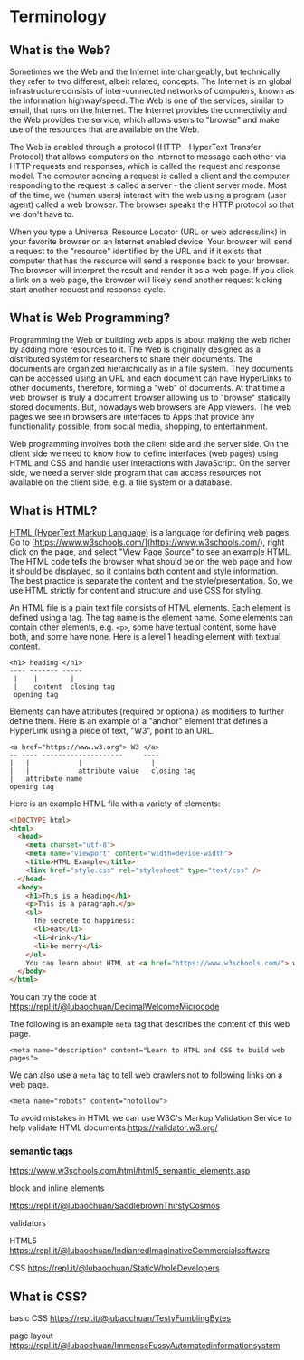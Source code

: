 # Terminology
## What is the Web?

Sometimes we the Web and the Internet interchangeably, but technically
they refer to two different, albeit related, concepts. The Internet is
an global infrastructure consists of inter-connected networks of computers,
known as the information highway/speed. The Web is one of the services,
similar to email, that runs on the Internet. The Internet provides the
connectivity and the Web provides the service, which allows users to "browse"
and make use of the resources that are available on the Web.

The Web is enabled through a protocol (HTTP - HyperText Transfer Protocol)
that allows computers on the
Internet to message each other via HTTP requests and responses, which is called
the request and response model. The computer sending a request is called a
client and the computer responding to the request is called a server - the client
server mode.  Most of the time, we (human users) interact
with the web using a program (user agent) called a web browser. The browser
speaks the HTTP protocol so that we don't have to.

When you type a Universal Resource Locator (URL or web address/link) in your favorite browser on an Internet enabled device. Your browser will send a request to the
"resource" identified by the URL and if it exists that computer that has the
resource will send a response back to your browser. The browser will interpret
the result and render it as a web page. If you click a link on a web page, the
browser will likely send another request kicking start another request and
response cycle.

## What is Web Programming?
Programming the Web or building web apps is about making the web richer by
adding more resources to it. The Web is originally designed as a distributed
system for researchers to share their documents. The documents are organized
hierarchically as in a file system. They documents can be accessed using an URL
and each document can have HyperLinks to other documents, therefore, forming a
"web" of documents. At that time a web browser is truly a document browser
allowing us to "browse" statically stored documents. But, nowadays web browsers
are App viewers. The web pages we see in browsers are interfaces to Apps that
provide any functionality possible, from social media, shopping, to entertainment.

Web programming involves both the client side and the server side. On the client
side we need to know how to define interfaces (web pages) using
HTML and CSS and handle user interactions with JavaScript. On the server side,
we need a server side program that can access resources not available on the
client side, e.g. a file system or a database.

## What is HTML?

[HTML (HyperText Markup Language)](https://www.w3schools.com/html/html_intro.asp)
is a language for defining web pages. Go to
[https://www.w3schools.com/](https://www.w3schools.com/), right click on the
page, and select "View Page Source" to see an example HTML. The HTML code tells
the browser what should be on the web page and how it should be displayed, so
it contains both content and style information. The best practice is separate
the content and the style/presentation. So, we use HTML strictly for content
and structure and use [CSS](https://www.w3schools.com/css/css_intro.asp)
for styling.

An HTML file is a plain text file consists of HTML elements. Each element is
defined using a tag. The tag name is the element name. Some elements can contain
other elements, e.g. `<p>`, some have textual content, some have both, and some
have none. Here is a level 1 heading element with textual content.

```
<h1> heading </h1>
---- ------- -----
 |    |        |
 |    content  closing tag
 opening tag

```

Elements can have attributes (required or optional) as modifiers to further define them.
Here is an example of a "anchor" element that defines a HyperLink using
a piece of text, "W3", point to an URL.

```
<a href="https://www.w3.org"> W3 </a>
-- ---- --------------------     ----
|   |            |                 |
|   |            attribute value   closing tag
|   attribute name
opening tag
```

Here is an example HTML file with a variety of elements:
```html
<!DOCTYPE html>
<html>
  <head>
    <meta charset="utf-8">
    <meta name="viewport" content="width=device-width">
    <title>HTML Example</title>
    <link href="style.css" rel="stylesheet" type="text/css" />
  </head>
  <body>
    <h1>This is a heading</h1>
    <p>This is a paragraph.</p>
    <ul>
      The secrete to happiness:
      <li>eat</li>
      <li>drink</li>
      <li>be merry</li>
    </ul>
    You can learn about HTML at <a href="https://www.w3schools.com/"> w3schools </a>.
  </body>
</html>
```
You can try the code at https://repl.it/@lubaochuan/DecimalWelcomeMicrocode

The following is an example `meta` tag that describes the content
of this web page.
```
<meta name="description" content="Learn to HTML and CSS to build web pages">
```
We can also use a `meta` tag to tell web crawlers not to following
links on a web page.
```
<meta name="robots" content="nofollow">
```

To avoid mistakes in HTML we can use W3C's Markup Validation Service
to help validate HTML documents:https://validator.w3.org/

### semantic tags
https://www.w3schools.com/html/html5_semantic_elements.asp

block and inline elements

https://repl.it/@lubaochuan/SaddlebrownThirstyCosmos

validators

HTML5 https://repl.it/@lubaochuan/IndianredImaginativeCommercialsoftware

CSS https://repl.it/@lubaochuan/StaticWholeDevelopers

## What is CSS?
basic CSS
https://repl.it/@lubaochuan/TestyFumblingBytes

page layout
https://repl.it/@lubaochuan/ImmenseFussyAutomatedinformationsystem
